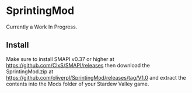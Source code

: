 # SprintingMod
Currently a Work In Progress.

## Install
Make sure to install SMAPI v0.37 or higher at https://github.com/ClxS/SMAPI/releases then download the SprintingMod.zip at https://github.com/oliverpl/SprintingMod/releases/tag/V1.0 and extract the contents into the Mods folder of your Stardew Valley game.

